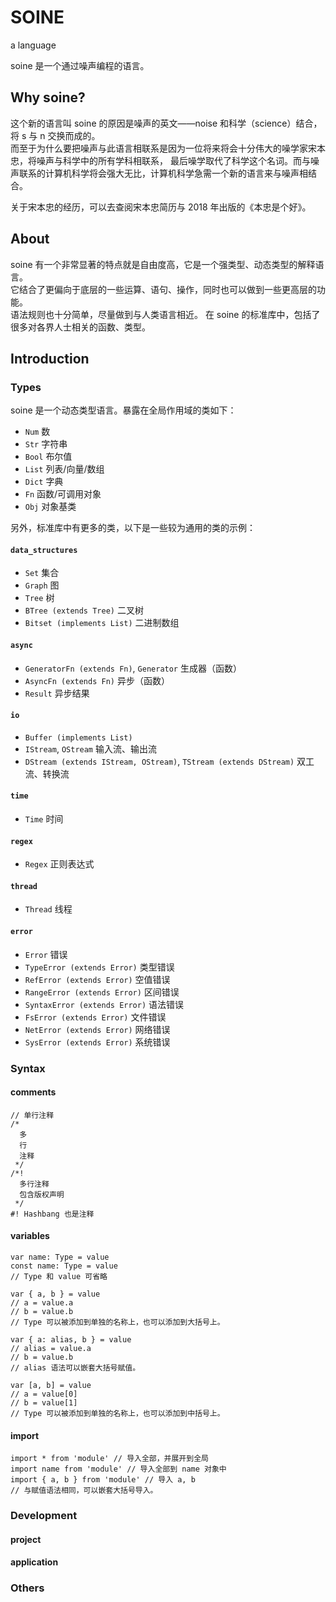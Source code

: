 # SOINE
a language

soine 是一个通过噪声编程的语言。

## Why soine?
这个新的语言叫 soine 的原因是噪声的英文——noise 和科学（science）结合，将 s 与 n 交换而成的。  
而至于为什么要把噪声与此语言相联系是因为一位将来将会十分伟大的噪学家宋本忠，将噪声与科学中的所有学科相联系，
最后噪学取代了科学这个名词。而与噪声联系的计算机科学将会强大无比，计算机科学急需一个新的语言来与噪声相结合。

关于宋本忠的经历，可以去查阅宋本忠简历与 2018 年出版的《本忠是个好》。
## About
soine 有一个非常显著的特点就是自由度高，它是一个强类型、动态类型的解释语言。  
它结合了更偏向于底层的一些运算、语句、操作，同时也可以做到一些更高层的功能。  
语法规则也十分简单，尽量做到与人类语言相近。
在 soine 的标准库中，包括了很多对各界人士相关的函数、类型。

## Introduction

### Types
soine 是一个动态类型语言。暴露在全局作用域的类如下：  
- `Num` 数
- `Str` 字符串
- `Bool` 布尔值
- `List` 列表/向量/数组
- `Dict` 字典
- `Fn` 函数/可调用对象
- `Obj` 对象基类

另外，标准库中有更多的类，以下是一些较为通用的类的示例：

#### `data_structures`
- `Set` 集合
- `Graph` 图
- `Tree` 树
- `BTree (extends Tree)` 二叉树
- `Bitset (implements List)` 二进制数组

#### `async`
- `GeneratorFn (extends Fn)`, `Generator` 生成器（函数）
- `AsyncFn (extends Fn)` 异步（函数）
- `Result` 异步结果

#### `io`
- `Buffer (implements List)`
- `IStream`, `OStream` 输入流、输出流
- `DStream (extends IStream, OStream)`, `TStream (extends DStream)` 双工流、转换流

#### `time`
- `Time` 时间

#### `regex`
- `Regex` 正则表达式

#### `thread`
- `Thread` 线程

#### `error`
- `Error` 错误
- `TypeError (extends Error)` 类型错误
- `RefError (extends Error)` 空值错误
- `RangeError (extends Error)` 区间错误
- `SyntaxError (extends Error)` 语法错误
- `FsError (extends Error)` 文件错误
- `NetError (extends Error)` 网络错误
- `SysError (extends Error)` 系统错误

### Syntax

#### comments
```soine
// 单行注释
/*
  多
  行
  注释
 */
/*!
  多行注释
  包含版权声明
 */
#! Hashbang 也是注释
```

#### variables
```soine
var name: Type = value
const name: Type = value
// Type 和 value 可省略
```

```soine
var { a, b } = value
// a = value.a
// b = value.b
// Type 可以被添加到单独的名称上，也可以添加到大括号上。
```

```soine
var { a: alias, b } = value
// alias = value.a
// b = value.b
// alias 语法可以嵌套大括号赋值。
```

```soine
var [a, b] = value
// a = value[0]
// b = value[1]
// Type 可以被添加到单独的名称上，也可以添加到中括号上。
```

#### import
```soine
import * from 'module' // 导入全部，并展开到全局
import name from 'module' // 导入全部到 name 对象中
import { a, b } from 'module' // 导入 a, b
// 与赋值语法相同，可以嵌套大括号导入。
```

### Development

#### project

#### application

### Others
